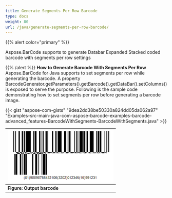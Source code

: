 ```yaml
---
title: Generate Segments Per Row Barcode
type: docs
weight: 80
url: /java/generate-segments-per-row-barcode/
---
```


{{% alert color="primary" %}} 

Aspose.BarCode supports to generate Databar Expanded Stacked coded barcode with segments per row settings

{{% /alert %}} 
**How to Generate Barcode With Segments Per Row**
Aspose.BarCode for Java supports to set segments per row while generating the barcode. A property BarcodeGenerator.getParameters().getBarcode().getDataBar().setColumns() is exposed to serve the purpose. Following is the sample code demonstrating how to set segments per row before generating a barcode image.

{{< gist "aspose-com-gists" "9dea2dd38be50330a824dd05da062a97" "Examples-src-main-java-com-aspose-barcode-examples-barcode-advanced_features-BarcodeWithSegments-BarcodeWithSegments.java" >}}

|![todo:image_alt_text](generate-segments-per-row-barcode_1.png)|
| :- |
|**Figure: Output barcode**|

